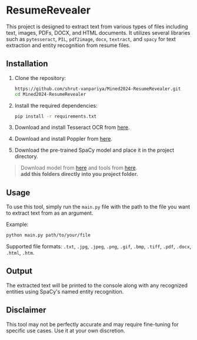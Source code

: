 
# ResumeRevealer

This project is designed to extract text from various types of files including text, images, PDFs, DOCX, and HTML documents. It utilizes several libraries such as `pytesseract`, `PIL`, `pdf2image`, `docx`, `textract`, and `spacy` for text extraction and entity recognition from resume files.

## Installation

1. Clone the repository:
   ```bash
   https://github.com/shrut-vanpariya/Mined2024-ResumeRevealer.git
   cd Mined2024-ResumeRevealer
   ```

2. Install the required dependencies:
   ```bash
   pip install -r requirements.txt
   ```

3. Download and install Tesseract OCR from [here](https://github.com/tesseract-ocr/tesseract).

4. Download and install Poppler from [here](http://blog.alivate.com.au/poppler-windows/).

5. Download the pre-trained SpaCy model and place it in the project directory.

> Download model from [here](https://drive.google.com/file/d/1EsAMBenHshck-1jEEp_y7dItoNt5z6ek/view?usp=sharing) and tools from [here](https://drive.google.com/file/d/13kk86FWz6tNJ1U_L-b-_e2xOObsgYRA8/view?usp=sharing).  
> **add this folders directly into you project folder.**

## Usage

To use this tool, simply run the `main.py` file with the path to the file you want to extract text from as an argument.

Example:
```bash
python main.py path/to/your/file
```

Supported file formats: `.txt`, `.jpg`, `.jpeg`, `.png`, `.gif`, `.bmp`, `.tiff`, `.pdf`, `.docx`, `.html`, `.htm`.

## Output

The extracted text will be printed to the console along with any recognized entities using SpaCy's named entity recognition.

## Disclaimer

This tool may not be perfectly accurate and may require fine-tuning for specific use cases. Use it at your own discretion.
